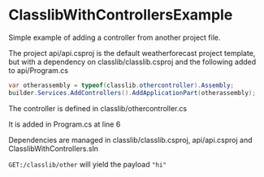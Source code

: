 # ClasslibWithControllersExample

Simple example of adding a controller from another project file.

The project api/api.csproj is the default weatherforecast project template, but with a dependency on classlib/classlib.csproj and the following added to api/Program.cs

```csharp
var otherassembly = typeof(classlib.othercontroller).Assembly;
builder.Services.AddControllers().AddApplicationPart(otherassembly);
```

The controller is defined in classlib/othercontroller.cs

It is added in Program.cs at line 6

Dependencies are managed in classlib/classlib.csproj, api/api.csproj and ClasslibWithControllers.sln


`GET:/classlib/other` will yield the payload `"hi"`